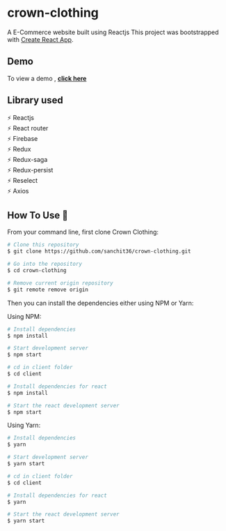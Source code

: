 # crown-clothing

A E-Commerce website built using Reactjs
This project was bootstrapped with [Create React App](https://github.com/facebook/create-react-app).

## Demo

To view a demo , **[click here](https://crown-live-ztm.herokuapp.com)**

## Library used

⚡️ Reactjs\
⚡️ React router\
⚡️ Firebase\
⚡️ Redux\
⚡️ Redux-saga\
⚡️ Redux-persist\
⚡️ Reselect\
⚡️ Axios

## How To Use 🔧

From your command line, first clone Crown Clothing:

```bash
# Clone this repository
$ git clone https://github.com/sanchit36/crown-clothing.git

# Go into the repository
$ cd crown-clothing

# Remove current origin repository
$ git remote remove origin
```

Then you can install the dependencies either using NPM or Yarn:

Using NPM:

```bash
# Install dependencies
$ npm install

# Start development server
$ npm start

# cd in client folder
$ cd client

# Install dependencies for react
$ npm install

# Start the react development server
$ npm start
```

Using Yarn:

```bash
# Install dependencies
$ yarn

# Start development server
$ yarn start

# cd in client folder
$ cd client

# Install dependencies for react
$ yarn

# Start the react development server
$ yarn start
```
